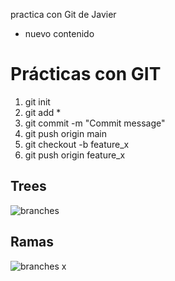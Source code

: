 
practica con Git de Javier 


+ nuevo contenido 

# Prácticas con GIT

1) git init
2) git add *
3) git commit -m "Commit message"
4) git push origin main
5) git checkout -b feature_x
6) git push origin feature_x

## Trees
![branches](trees.png)

## Ramas
![branches](branches.png)
x
